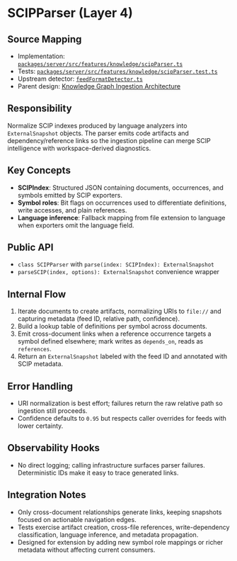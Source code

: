 # SCIPParser (Layer 4)

## Source Mapping
- Implementation: [`packages/server/src/features/knowledge/scipParser.ts`](../../../packages/server/src/features/knowledge/scipParser.ts)
- Tests: [`packages/server/src/features/knowledge/scipParser.test.ts`](../../../packages/server/src/features/knowledge/scipParser.test.ts)
- Upstream detector: [`feedFormatDetector.ts`](../../../packages/server/src/features/knowledge/feedFormatDetector.ts)
- Parent design: [Knowledge Graph Ingestion Architecture](../knowledge-graph-ingestion.mdmd.md)

## Responsibility
Normalize SCIP indexes produced by language analyzers into `ExternalSnapshot` objects. The parser emits code artifacts and dependency/reference links so the ingestion pipeline can merge SCIP intelligence with workspace-derived diagnostics.

## Key Concepts
- **SCIPIndex**: Structured JSON containing documents, occurrences, and symbols emitted by SCIP exporters.
- **Symbol roles**: Bit flags on occurrences used to differentiate definitions, write accesses, and plain references.
- **Language inference**: Fallback mapping from file extension to language when exporters omit the language field.

## Public API
- `class SCIPParser` with `parse(index: SCIPIndex): ExternalSnapshot`
- `parseSCIP(index, options): ExternalSnapshot` convenience wrapper

## Internal Flow
1. Iterate documents to create artifacts, normalizing URIs to `file://` and capturing metadata (feed ID, relative path, confidence).
2. Build a lookup table of definitions per symbol across documents.
3. Emit cross-document links when a reference occurrence targets a symbol defined elsewhere; mark writes as `depends_on`, reads as `references`.
4. Return an `ExternalSnapshot` labeled with the feed ID and annotated with SCIP metadata.

## Error Handling
- URI normalization is best effort; failures return the raw relative path so ingestion still proceeds.
- Confidence defaults to `0.95` but respects caller overrides for feeds with lower certainty.

## Observability Hooks
- No direct logging; calling infrastructure surfaces parser failures. Deterministic IDs make it easy to trace generated links.

## Integration Notes
- Only cross-document relationships generate links, keeping snapshots focused on actionable navigation edges.
- Tests exercise artifact creation, cross-file references, write-dependency classification, language inference, and metadata propagation.
- Designed for extension by adding new symbol role mappings or richer metadata without affecting current consumers.
